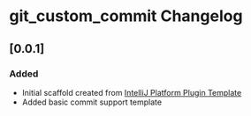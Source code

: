 <!-- Keep a Changelog guide -> https://keepachangelog.com -->

# git_custom_commit Changelog

## [0.0.1]
### Added
- Initial scaffold created from [IntelliJ Platform Plugin Template](https://github.com/JetBrains/intellij-platform-plugin-template)
- Added basic commit support template